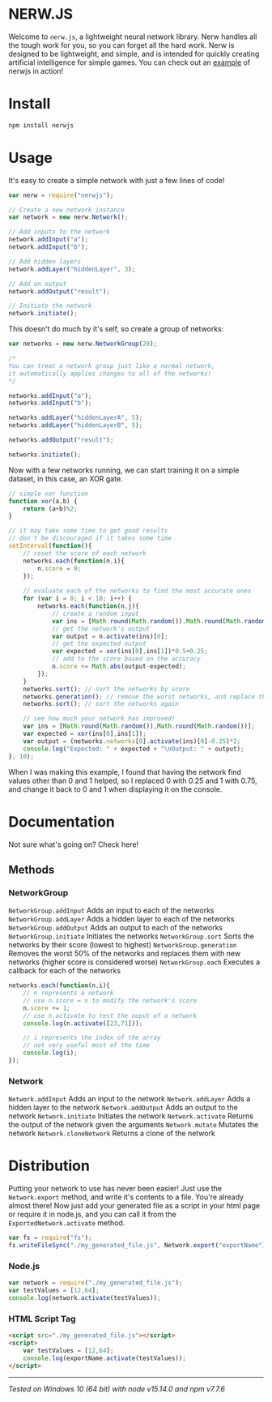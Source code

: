 
# NERW.JS

Welcome to `nerw.js`, a lightweight neural network library. Nerw handles all the tough work for you, so you can forget all the hard work. Nerw is designed to be lightweight, and simple, and is intended for quickly creating artificial intelligence for simple games. You can check out an [example](https://shrecked.my.to/nerw/example) of nerwjs in action!


# Install

```bash
npm install nerwjs
```
# Usage

It's easy to create a simple network with just a few lines of code!
```js
var nerw = require("nerwjs");

// Create a new network instance
var network = new nerw.Network();

// Add inputs to the network
network.addInput("a");
network.addInput("b");

// Add hidden layers
network.addLayer("hiddenLayer", 3);

// Add an output
network.addOutput("result");

// Initiate the network
network.initiate();
```
This doesn't do much by it's self, so create a group of networks:

```js
var networks = new nerw.NetworkGroup(20);

/*
You can treat a network group just like a normal network,
it automatically applies changes to all of the networks!
*/

networks.addInput("a");
networks.addInput("b");

networks.addLayer("hiddenLayerA", 5);
networks.addLayer("hiddenLayerB", 5);

networks.addOutput("result");

networks.initiate();
```
Now with a few networks running, we can start training it on a simple dataset, in this case, an XOR gate.
```js
// simple xor function
function xor(a,b) {
	return (a+b)%2;
}

// it may take some time to get good results
// don't be discouraged if it takes some time
setInterval(function(){
	// reset the score of each network
	networks.each(function(n,i){
		n.score = 0;
	});
	
	// evaluate each of the networks to find the most accurate ones
	for (var i = 0; i < 10; i++) {
		networks.each(function(n,j){
			// create a random input
			var ins = [Math.round(Math.random()),Math.round(Math.random())];
			// get the network's output
			var output = n.activate(ins)[0];
			// get the expected output
			var expected = xor(ins[0],ins[1])*0.5+0.25;
			// add to the score based on the accuracy
			n.score += Math.abs(output-expected);
		});
	}
	networks.sort(); // sort the networks by score
	networks.generation(); // remove the worst networks, and replace them with better ones
	networks.sort(); // sort the networks again

	// see how much your network has improved!
	var ins = [Math.round(Math.random()),Math.round(Math.random())];
	var expected = xor(ins[0],ins[1]);
	var output = (networks.networks[0].activate(ins)[0]-0.25)*2;
	console.log("Expected: " + expected + "\nOutput: " + output);
}, 10);
```
When I was making this example, I found that having the network find values other than 0 and 1 helped, so I replaced 0 with 0.25 and 1 with 0.75, and change it back to 0 and 1 when displaying it on the console.


# Documentation
Not sure what's going on? Check here!
## Methods
### NetworkGroup
``NetworkGroup.addInput``
Adds an input to each of the networks
``NetworkGroup.addLayer``
Adds a hidden layer to each of the networks
``NetworkGroup.addOutput``
Adds an output to each of the networks
``NetworkGroup.initiate``
Initiates the networks
``NetworkGroup.sort``
Sorts the networks by their score (lowest to highest)
``NetworkGroup.generation``
Removes the worst 50% of the networks and replaces them with new networks (higher score is considered worse)
``NetworkGroup.each``
Executes a callback for each of the networks
```js
networks.each(function(n,i){
	// n represents a network
	// use n.score = x to modify the network's score
	n.score += 1;
	// use n.activate to test the ouput of a network
	console.log(n.activate([23,71]));

	// i represents the index of the array
	// not very useful most of the time
	console.log(i);
});
```
### Network
``Network.addInput``
Adds an input to the network
``Network.addLayer``
Adds a hidden layer to the network
``Network.addOutput``
Adds an output to the network
``Network.initiate``
Initiates the network
``Network.activate``
Returns the output of the network given the arguments
``Network.mutate``
Mutates the network
``Network.cloneNetwork``
Returns a clone of the network

# Distribution
Putting your network to use has never been easier! Just use the ``Network.export`` method, and write it's contents to a file. You're already almost there! Now just add your generated file as a script in your html page or require it in node.js, and you can call it from the ``ExportedNetwork.activate`` method.
```js
var fs = require("fs");
fs.writeFileSync("./my_generated_file.js", Network.export("exportName"));
```
### Node.js
```js
var network = require("./my_generated_file.js");
var testValues = [12,64];
console.log(network.activate(testValues));
```
### HTML Script Tag
```html
<script src="./my_generated_file.js"></script>
<script>
	var testValues = [12,64];
	console.log(exportName.activate(testValues));
</script>
```

---

_Tested on Windows 10 (64 bit) with node v15.14.0 and npm v7.7.6_
